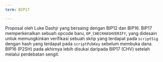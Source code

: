 ```yaml
---
term: BIP17

---
```

Proposal oleh Luke Dashjr yang bersaing dengan BIP12 dan BIP16. BIP17 memperkenalkan sebuah opcode baru, `OP_CHECKHASHVERIFY`, yang didesain untuk memungkinkan verifikasi sebuah skrip yang terdapat pada `scriptSig` dengan hash yang terdapat pada `scriptPubKey` sebelum membuka dana. BIP16 (P2SH) pada akhirnya lebih disukai daripada BIP17 (CHV) setelah melalui perdebatan sengit.